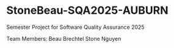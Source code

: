 # StoneBeau-SQA2025-AUBURN
Semester Project for Software Quality Assurance 2025

Team Members:
Beau Brechtel
Stone Nguyen
